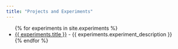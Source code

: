 ```yaml
---
title: "Projects and Experiments"
---
```


<ul>
  {% for experiments in site.experiments %}
    <li>
      <a href="{{ experiments.url }}">{{ experiments.title }}</a> - {{ experiments.experiment_description }}
    </li>
  {% endfor %}
</ul>